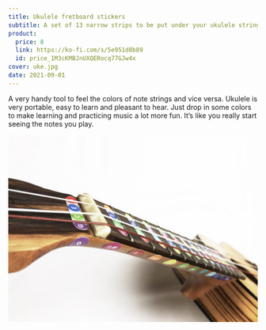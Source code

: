 ```yaml
---
title: Ukulele fretboard stickers
subtitle: A set of 13 narrow strips to be put under your ukulele strings plus a set of 12 circular notes for the side of it’s neck
product:
  price: 8
  link: https://ko-fi.com/s/5e951d8b89
  id: price_1M3cKMBJnUXQERocq77GJw4x
cover: uke.jpg
date: 2021-09-01
---
```


A very handy tool to feel the colors of note strings and vice versa. Ukulele is very portable, easy to learn and pleasant to hear. Just drop in some colors to make learning and practicing music a lot more fun. It’s like you really start seeing the notes you play.

<img src="./side.jpg">
